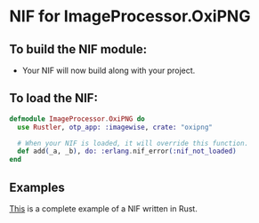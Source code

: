 # NIF for ImageProcessor.OxiPNG

## To build the NIF module:

- Your NIF will now build along with your project.

## To load the NIF:

```elixir
defmodule ImageProcessor.OxiPNG do
  use Rustler, otp_app: :imagewise, crate: "oxipng"

  # When your NIF is loaded, it will override this function.
  def add(_a, _b), do: :erlang.nif_error(:nif_not_loaded)
end
```

## Examples

[This](https://github.com/rusterlium/NifIo) is a complete example of a NIF written in Rust.
